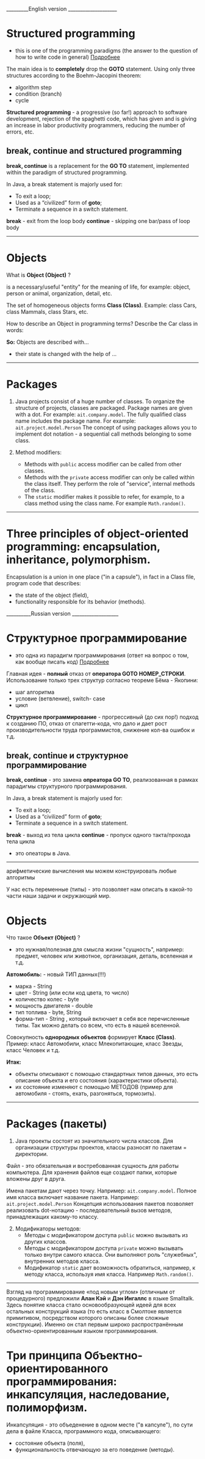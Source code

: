 _________English version ____________________

# Structured programming
- this is one of the programming paradigms (the answer to the question of how to write code in general)
  [Подробнее](https://ru.wikipedia.org/wiki/%D0%A1%D1%82%D1%80%D1%83%D0%BA%D1%82%D1%83%D1%80%D0%BD%D0%BE%D0%B5_%D0%BF%D1%80%D0%BE%D0%B3%D1%80%D0%B0%D0%BC%D0%BC%D0%B8%D1%80%D0%BE%D0%B2%D0%B0%D0%BD%D0%B8%D0%B5) 

The main idea is to **completely** drop the **GOTO** statement.
Using only three structures according to the Boehm-Jacopini theorem:
- algorithm step
- condition (branch)
- cycle

**Structured programming** - a progressive (so far!) approach to software development,
rejection of the spaghetti code, which has given and is giving an increase in labor productivity
programmers, reducing the number of errors, etc.


## break, continue and structured programming

**break, continue** is a replacement for the **GO TO** statement,
implemented within the paradigm of structured programming.

In Java, a break statement is majorly used for:
- To exit a loop;
- Used as a “civilized” form of **goto**;
- Terminate a sequence in a switch statement.

**break** - exit from the loop body
**continue** - skipping one bar/pass of loop body


___________________________

# Objects
What is **Object (Object)** ?

is a necessary/useful "entity" for the meaning of life, for example:
object, person or animal, organization, detail, etc.

The set of homogeneous objects forms **Class (Class)**.
Example: class Cars, class Mammals, class Stars, etc.

How to describe an Object in programming terms?
Describe the Car class in words:

**So:**
Objects are described with...
- their state is changed with the help of ...

___________________________

# Packages

1. Java projects consist of a huge number of classes.
   To organize the structure of projects, classes are packaged.
   Package names are given with a dot. For example: ``ait.company.model``.
   The fully qualified class name includes the package name. For example:
   `ait.project.model.Person`
   The concept of using packages allows you to implement dot notation - a sequential call
   methods belonging to some class.

2. Method modifiers:
    - Methods with `public` access modifier can be called from other classes.
    - Methods with the `private` access modifier can only be called within the class itself.
      They perform the role of "service", internal methods of the class.
    - The `static` modifier makes it possible to refer, for example, to a class method using the class name. For example
      `Math.random()`.


____________________________

# Three principles of object-oriented programming: encapsulation, inheritance, polymorphism.

Encapsulation is a union in one place ("in a capsule"), in fact in a Class file,
program code that describes:
- the state of the object (field),
- functionality responsible for its behavior (methods).



__________Russian version ___________________

# Структурное программирование
- это одна из парадигм программирования (ответ на вопрос о том, как вообще писать код)
  [Подробнее](https://ru.wikipedia.org/wiki/%D0%A1%D1%82%D1%80%D1%83%D0%BA%D1%82%D1%83%D1%80%D0%BD%D0%BE%D0%B5_%D0%BF%D1%80%D0%BE%D0%B3%D1%80%D0%B0%D0%BC%D0%BC%D0%B8%D1%80%D0%BE%D0%B2%D0%B0%D0%BD%D0%B8%D0%B5)

Главная идея - **полный** отказ от **оператора GOTO НОМЕР_СТРОКИ**.
Использование только трех структур согласно теореме Бёма - Якопини:
- шаг алгоритма
- условие (ветвление), switch- case 
- цикл

**Структурное программирование** - прогрессивный (до сих пор!) подход к созданию ПО,
отказ от спагетти-кода, что дало и дает рост производительности труда
программистов, снижение кол-ва ошибок и т.д.

## break, continue и структурное программирование

**break, continue** - это замена **опреатора GO TO**,
реализованная в рамках парадигмы структурного программирования.

In Java, a break statement is majorly used for:
- To exit a loop;
- Used as a “civilized” form of **goto**;
- Terminate a sequence in a switch statement.

**break** - выход из тела цикла
**continue** - пропуск одного такта/прохода тела цикла 
- это опеаторы в Java.

___________________________

арифметические вычисления
мы можем конструировать любые алгоритмы 

У нас есть переменные (типы) - это позволяет нам описать в какой-то части наши 
задачи и окружающий мир.

# Objects 
Что такое **Объект (Object)** ?
- это нужная/полезная для смысла жизни "сущность", например:
предмет, человек или животное, организация, деталь, вселенная и т.д.

**Автомобиль:** - новый ТИП данных(!!!)
- марка - String
- цвет - String (или если код цвета, то число)
- количество колес - byte 
- мощность двигателя - double 
- тип топлива - byte, String 
- форма-тип - String
, который включает в себя все перечисленные типы.
Так можно делать со всем, что есть в нашей вселенной.

Совокупность **однородных объектов** формирует **Класс (Class)**.
Пример: класс Автомобили, класс Млекопитающие, класс Звезды, класс Человек и т.д.

**Итак:**
- объекты описывают с помощью стандартных типов данных, это есть описание объекта и его состояния
  (характеристики объекта).
- их состояние изменяют с помощью МЕТОДОВ (пример для автомобиля - стоять, ехать, разгоняться, 
тормозить).

___________________________

# Packages (пакеты)

1. Java проекты состоят из значительного числа классов. 
Для организации структуры проектов, классы разносят по пакетам = директории.

Файл - это обязательная и востребованная сущность для работы компьютера.
Для хранения файлов еще создают папки, которые вложены друг в друга.

Имена пакетам дают через точку. Например: ``ait.company.model``. 
Полное имя класса включает название пакета. Например:
   `ait.project.model.Person`
Концепция использования пакетов позволяет реализовать dot-нотацию - последовательный вызов
методов, принадлежащих какому-то классу.

2. Модификаторы методов:
   - Методы с модификатором доступа `public` можно вызывать из других классов.
   - Методы с модификатором доступа `private` можно вызывать только внутри самого класса.
   Они выполняют роль "служебных", внутренних методов класса. 
   - Модификатор `static` дает возможность обратиться, например, к методу класса, используя имя класса. Например
`Math.random()`.

____________________________


Взгляд на программирование «под новым углом» (отличным от процедурного) предложили 
**Алан Кэй** и **Дэн Ингаллс** в языке Smalltalk. Здесь понятие класса стало основообразующей идеей 
для всех остальных конструкций языка (то есть класс в Смолтоке является примитивом, 
посредством которого описаны более сложные конструкции). 
Именно он стал первым широко распространённым объектно-ориентированным языком программирования.

# Три принципа Объектно-ориентированного программирования: инкапсуляция, наследование, полиморфизм.

Инкапсуляция - это объеденение в одном месте ("в капсуле"), по сути дела в файле Класса,
программного кода, описывающего:
- состояние объекта (поля), 
- функциональность отвечающую за его поведение (методы).
